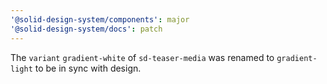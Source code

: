 ```yaml
---
'@solid-design-system/components': major
'@solid-design-system/docs': patch
---
```


The `variant` `gradient-white` of `sd-teaser-media` was renamed to `gradient-light` to be in sync with design.
